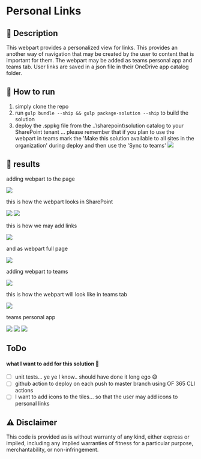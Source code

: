 # Personal Links

## 📝 Description
This webpart provides a personalized view for links. This provides an another way of navigation that may be created by the user to content that is important for them. The webpart may be added as teams personal app and teams tab. User links are saved in a json file in their OneDrive app catalog folder.

## 🚀 How to run
1. simply clone the repo
2. run `gulp bundle --ship && gulp package-solution --ship` to build the solution
3. deploy the .sppkg file from the ..\sharepoint\solution catalog to your SharePoint tenant
... please remember that if you plan to use the webpart in teams mark the 'Make this solution available to all sites in the organization' during deploy and then use the 'Sync to teams'
![](images/DeployTheApp.png	)

## 📸 results

adding webpart to the page

![](images/1.gif)

this is how the webpart looks in SharePoint

![](images/SharePointAsWebpartOnPage.png)
![](images/SharePointAsWebpartOnPage2.png)

this is how we may add links

![](images/2.gif)

and as webpart full page

![](images/SharePointAsFullPage.png)

adding webpart to teams

![](images/AddingToTeamsAsTab.png)

this is how the webpart will look like in teams tab

![](images/AsTeamsTab.png)

teams personal app

![](images/4.gif)
![](images/TeamsPersonalApp.png)
![](images/TeamsPersonalApp2.png)

## ToDo
#### what I want to add for this solution 🤔
- [ ] unit tests... ye ye I know.. should have done it long ego 😅
- [ ] github action to deploy on each push to master branch using OF 365 CLI actions
- [ ] I want to add icons to the tiles... so that the user may add icons to personal links

## ⚠ Disclaimer
This code is provided as is without warranty of any kind, either express or implied, including any implied warranties of fitness for a particular purpose, merchantability, or non-infringement.

